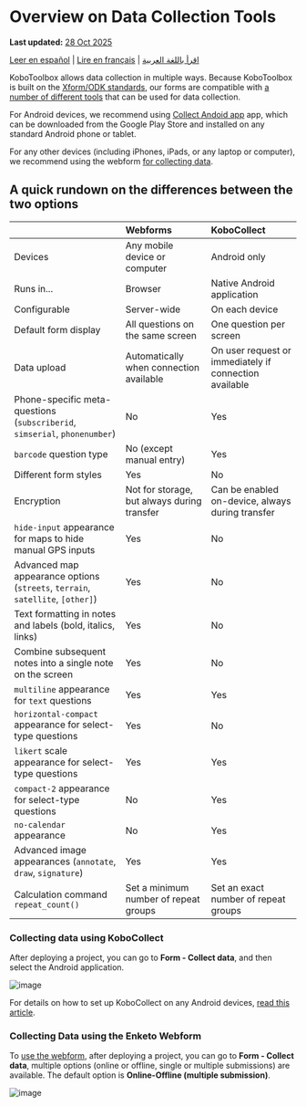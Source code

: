 # Overview on Data Collection Tools
**Last updated:** <a href="https://github.com/kobotoolbox/docs/blob/01270a828ec846731411368326ba58114adda98e/source/data-collection-tools.md" class="reference">28 Oct 2025</a>

<a href="es/data-collection-tools.html">Leer en español</a> | <a href="fr/data-collection-tools.html">Lire en français</a> | <a href="ar/data-collection-tools.html">اقرأ باللغة العربية</a>

KoboToolbox allows data collection in multiple ways. Because KoboToolbox is
built on the [Xform/ODK standards](https://xlsform.org), our forms are
compatible with
[a number of different tools](https://xlsform.org/en/#tools-that-support-xlsforms)
that can be used for data collection.

For Android devices, we recommend using
[Collect Andoid app](https://play.google.com/store/apps/details?id=org.koboc.collect.android&hl=en_US)
app, which can be downloaded from the Google Play Store and installed on any
standard Android phone or tablet.

For any other devices (including iPhones, iPads, or any laptop or computer), we
recommend using the webform [for collecting data](data_through_webforms.md).

## A quick rundown on the differences between the two options

| &nbsp;                                                                         | Webforms                                    | KoboCollect                                            |
| :----------------------------------------------------------------------------- | :------------------------------------------ | :----------------------------------------------------- |
| Devices                                                                        | Any mobile device or computer               | Android only                                           |
| Runs in...                                                                     | Browser                                     | Native Android application                             |
| Configurable                                                                   | Server-wide                                 | On each device                                         |
| Default form display                                                           | All questions on the same screen            | One question per screen                                |
| Data upload                                                                    | Automatically when connection available     | On user request or immediately if connection available |
| Phone-specific meta-questions (`subscriberid`, `simserial`, `phonenumber`)     | No                                          | Yes                                                    |
| `barcode` question type                                                        | No (except manual entry)                    | Yes                                                    |
| Different form styles                                                          | Yes                                         | No                                                     |
| Encryption                                                                     | Not for storage, but always during transfer | Can be enabled on-device, always during transfer       |
| `hide-input` appearance for maps to hide manual GPS inputs                     | Yes                                         | No                                                     |
| Advanced map appearance options (`streets`, `terrain`, `satellite`, `[other]`) | Yes                                         | No                                                     |
| Text formatting in notes and labels (bold, italics, links)                     | Yes                                         | No                                                     |
| Combine subsequent notes into a single note on the screen                      | Yes                                         | No                                                     |
| `multiline` appearance for `text` questions                                    | Yes                                         | Yes                                                     |
| `horizontal-compact` appearance for select-type questions                      | Yes                                         | No                                                     |
| `likert` scale appearance for select-type questions                            | Yes                                         | Yes                                                     |
| `compact-2` appearance for select-type questions                               | No                                          | Yes                                                    |
| `no-calendar` appearance                                                       | No                                          | Yes                                                    |
| Advanced image appearances (`annotate`, `draw`, `signature`)                   | Yes                                         | Yes                                                    |
| Calculation command `repeat_count()`                                           | Set a minimum number of repeat groups       | Set an exact number of repeat groups                   |

### Collecting data using KoboCollect

After deploying a project, you can go to **Form - Collect data**, and then
select the Android application.

![image](/images/data_collection_tool/KoboCollect.gif)

For details on how to set up KoboCollect on any Android devices,
[read this article](kobocollect_on_android_latest.md).

### Collecting Data using the Enketo Webform

To [use the webform](data_through_webforms.md), after deploying a project, you
can go to **Form - Collect data**, multiple options (online or offline, single
or multiple submissions) are available. The default option is **Online-Offline
(multiple submission)**.

![image](/images/data_collection_tool/Webform.gif)
